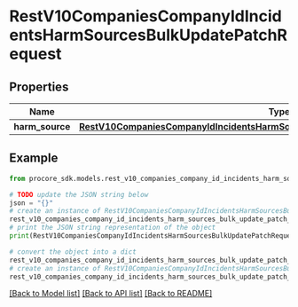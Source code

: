 # RestV10CompaniesCompanyIdIncidentsHarmSourcesBulkUpdatePatchRequest


## Properties

Name | Type | Description | Notes
------------ | ------------- | ------------- | -------------
**harm_source** | [**RestV10CompaniesCompanyIdIncidentsHarmSourcesBulkUpdatePatchRequestHarmSource**](RestV10CompaniesCompanyIdIncidentsHarmSourcesBulkUpdatePatchRequestHarmSource.md) |  | 

## Example

```python
from procore_sdk.models.rest_v10_companies_company_id_incidents_harm_sources_bulk_update_patch_request import RestV10CompaniesCompanyIdIncidentsHarmSourcesBulkUpdatePatchRequest

# TODO update the JSON string below
json = "{}"
# create an instance of RestV10CompaniesCompanyIdIncidentsHarmSourcesBulkUpdatePatchRequest from a JSON string
rest_v10_companies_company_id_incidents_harm_sources_bulk_update_patch_request_instance = RestV10CompaniesCompanyIdIncidentsHarmSourcesBulkUpdatePatchRequest.from_json(json)
# print the JSON string representation of the object
print(RestV10CompaniesCompanyIdIncidentsHarmSourcesBulkUpdatePatchRequest.to_json())

# convert the object into a dict
rest_v10_companies_company_id_incidents_harm_sources_bulk_update_patch_request_dict = rest_v10_companies_company_id_incidents_harm_sources_bulk_update_patch_request_instance.to_dict()
# create an instance of RestV10CompaniesCompanyIdIncidentsHarmSourcesBulkUpdatePatchRequest from a dict
rest_v10_companies_company_id_incidents_harm_sources_bulk_update_patch_request_from_dict = RestV10CompaniesCompanyIdIncidentsHarmSourcesBulkUpdatePatchRequest.from_dict(rest_v10_companies_company_id_incidents_harm_sources_bulk_update_patch_request_dict)
```
[[Back to Model list]](../README.md#documentation-for-models) [[Back to API list]](../README.md#documentation-for-api-endpoints) [[Back to README]](../README.md)


